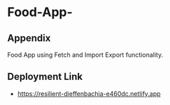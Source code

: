 # Food-App-

## Appendix
Food App using Fetch and Import Export functionality.



## Deployment Link
- https://resilient-dieffenbachia-e460dc.netlify.app
